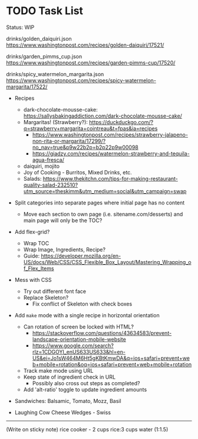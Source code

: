 # TODO Task List

Status: WIP

drinks/golden_daiquiri.json
https://www.washingtonpost.com/recipes/golden-daiquiri/17521/

drinks/garden_pimms_cup.json
https://www.washingtonpost.com/recipes/garden-pimms-cup/17520/

drinks/spicy_watermelon_margarita.json
https://www.washingtonpost.com/recipes/spicy-watermelon-margarita/17522/

* Recipes
  * dark-chocolate-mousse-cake: https://sallysbakingaddiction.com/dark-chocolate-mousse-cake/
  * Margaritas! (Strawberry?): https://duckduckgo.com/?q=strawberry+margarita+cointreau&t=fpas&ia=recipes
    * https://www.washingtonpost.com/recipes/strawberry-jalapeno-non-rita-or-margarita/17299/?no_nav=true&p9w22b2p=b2p22p9w00098
    * https://giadzy.com/recipes/watermelon-strawberry-and-tequila-agua-fresca/
  * daiquiri, mojito
  * Joy of Cooking - Burritos, Mixed Drinks, etc.
  * Salads: https://www.thekitchn.com/tips-for-making-restaurant-quality-salad-232510?utm_source=theskimm&utm_medium=social&utm_campaign=swap
* Split categories into separate pages where initial page has no content
  * Move each section to own page (i.e. sitename.com/desserts) and main page will only be the TOC?
* Add flex-grid?
  * Wrap TOC
  * Wrap Image, Ingredients, Recipe?
  * Guide: https://developer.mozilla.org/en-US/docs/Web/CSS/CSS_Flexible_Box_Layout/Mastering_Wrapping_of_Flex_Items
* Mess with CSS
  * Try out different font face
  * Replace Skeleton?
    * Fix conflict of Skeleton with check boxes
* Add `make` mode with a single recipe in horizontal orientation
  * Can rotation of screen be locked with HTML?
    * https://stackoverflow.com/questions/43634583/prevent-landscape-orientation-mobile-website
    * https://www.google.com/search?rlz=1CDGOYI_enUS633US633&hl=en-US&ei=Jo1sW464M6Ht5gKBtKmwDA&q=ios+safari+prevent+web+mobile+rotation&oq=ios+safari+prevent+web+mobile+rotation
  * Track make mode using URL
  * Keep state of ingredient check in URL
    * Possibly also cross out steps as completed?
  * Add 'alt-ratio' toggle to update ingredient amounts

* Sandwiches: Balsamic, Tomato, Mozz, Basil
* Laughing Cow Cheese Wedges - Swiss

------------------------------------------------------------------------------------------------------------------------

(Write on sticky note) rice cooker - 2 cups rice:3 cups water (1:1.5)

